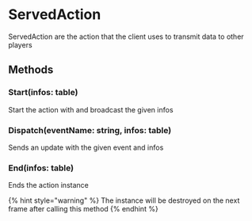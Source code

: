 # ServedAction

ServedAction are the action that the client uses to transmit data to other players

## Methods

### Start(infos: table)

Start the action with and broadcast the given infos

### Dispatch(eventName: string, infos: table)

Sends an update with the given event and infos

### End(infos: table)

Ends the action instance

{% hint style="warning" %}
The instance will be destroyed on the next frame after calling this method
{% endhint %}
